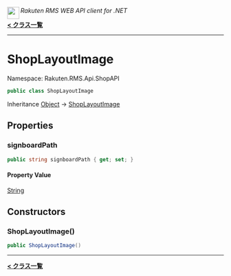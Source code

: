 <img align="left" style="height: 2em;" src="https://webservice.rakuten.co.jp/favicon.ico"><em>Rakuten RMS WEB API client for .NET</em>

[**< クラス一覧**](./)
- - -

# ShopLayoutImage

Namespace: Rakuten.RMS.Api.ShopAPI

```csharp
public class ShopLayoutImage
```

Inheritance [Object](https://docs.microsoft.com/en-us/dotnet/api/system.object) → [ShopLayoutImage](./rakuten.rms.api.shopapi.shoplayoutimage)

## Properties

### <a id="properties-signboardpath"/>**signboardPath**

```csharp
public string signboardPath { get; set; }
```

#### Property Value

[String](https://docs.microsoft.com/en-us/dotnet/api/system.string)<br>

## Constructors

### <a id="constructors-.ctor"/>**ShopLayoutImage()**

```csharp
public ShopLayoutImage()
```


- - -
[**< クラス一覧**](./)
